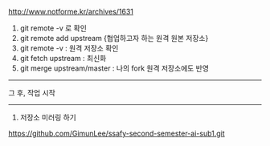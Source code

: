 http://www.notforme.kr/archives/1631



1. git remote -v 로 확인
2. git remote add upstream {협업하고자 하는 원격 원본 저장소}
3. git remote -v : 원격 저장소 확인
4. git fetch upstream : 최신화
5. git merge upstream/master : 나의 fork 원격 저장소에도 반영

---

그 후, 작업 시작

---
1. 저장소 미러링 하기

https://github.com/GimunLee/ssafy-second-semester-ai-sub1.git


